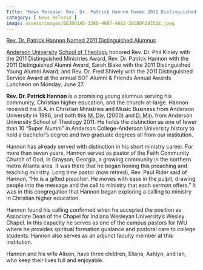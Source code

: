 ```yaml
---
Title: "News Release: Rev. Dr. Patrick Hannon Named 2011 Distinguished Alumnus"
category: [ News Release ]
image: assets/images/BE3001A5-138D-4887-A882-28CDDF28352E.jpeg
---
```

<a href="http://www.anderson.edu/w/news/2011/au-school-of-theology-honors-distinguished-members-3"> Rev. Dr. Patrick Hannon Named 2011 Distinguished Alumnus</a>
<div class="link_description">

<span><a href="http://www.anderson.edu/" target="_blank">Anderson University</a>&nbsp;<a href="http://www.anderson.edu/sot/" target="_blank">School of Theology</a>&nbsp;honored Rev. Dr. Phil Kinley with the 2011 Distinguished Ministries Award, Rev. Dr. Patrick Hannon with the 2011 Distinguished Alumni Award, Sarah Blake with the 2011 Distinguished Young Alumni Award, and Rev. Dr. Fred Shively with the 2011 Distinguished Service Award at the annual SOT Alumni &amp; Friends Annual Awards Luncheon on Monday, June 27.</span>

<span></span>

<strong>Rev. Dr. Patrick Hannon</strong>&nbsp;is a promising young alumnus serving his community, Christian higher education, and the church-at-large. Hannon received his B.A. in Christian Ministries and Music Business from Anderson University in 1996, and both this&nbsp;<a href="http://www.anderson.edu/sot/academics/mdiv/" target="_blank">M. Div.</a>&nbsp;(2000) and&nbsp;<a href="http://www.anderson.edu/sot/academics/dmin/" target="_blank">D. Min.</a>&nbsp;from Anderson University School of Theology 2011. He holds the distinction as one of fewer than 10 “Super Alumni” in Anderson College-Anderson University history to hold a bachelor’s degree and two graduate degrees all from our institution.

Hannon has already served with distinction in his short ministry career. For more than seven years, Hannon served as pastor of the Faith Community Church of God, in Grayson, Georgia, a growing community in the northern metro Atlanta area. It was there that he began honing this preaching and teaching ministry. Long time pastor (now retired), Rev. Paul Rider said of Hannon, “He is a gifted preacher. He moves with ease in the pulpit, drawing people into the message and the call to ministry that each sermon offers.” It was in this congregation that Hannon began exploring a calling to ministry in Christian higher education.

Hannon found his calling confirmed when he accepted the position as Associate Dean of the Chapel for Indiana Wesleyan University’s Wesley Chapel. In this capacity he serves as one of the campus pastors for IWU where he provides spiritual formation guidance and pastoral care to college students. Hannon also serves as an adjunct faculty member at this institution.

Hannon and his wife Alison, have three children, Eliana, Ashlyn, and Ian, who keep their lives full and enjoyable.

</div>
